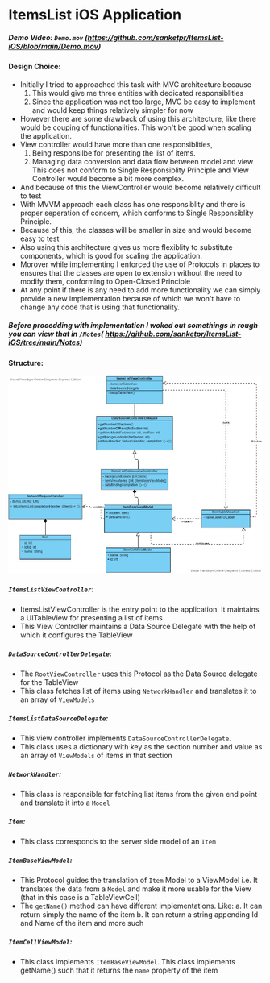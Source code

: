 # ItemsList iOS Application

##### Demo Video: `Demo.mov` (https://github.com/sanketpr/ItemsList-iOS/blob/main/Demo.mov)

#### Design Choice:

- Initially I tried to approached this task with MVC architecture because
	1. This would give me three entities with dedicated responsiblities
	2. Since the application was not too large, MVC be easy to implement and would keep things relatively simpler for now
- However there are some drawback of using this architecture, like there would be couping of functionalities. This won't be good when scaling the application.
- View controller would have more than one responsiblities,
	1. Being responsilbe for presenting the list of items.
	2. Managing data conversion and data flow between model and view
  This does not conform to Single Responsiblity Principle and View Controller would become a bit more complex.
- And because of this the ViewController would become relatively difficult to test
- With MVVM approach each class has one responsiblity and there is proper seperation of concern, which conforms to Single Responsiblity Principle.
- Because of this, the classes will be smaller in size and would become easy to test
- Also using this architecture gives us more flexiblity to substitute components, which is good for scaling the application.
- Morover while implementing I enforced the use of Protocols in places to ensures that the classes are open to extension without the need to modify them, conforming to Open-Closed Principle
- At any point if there is any need to add more functionality we can simply provide a new implementation because of which we won't have to change any code that is using that functionality.


##### Before procedding with implementation I woked out somethings in rough you can view that in `/Notes`( https://github.com/sanketpr/ItemsList-iOS/tree/main/Notes)

#### Structure:

![Class Diagram](https://raw.githubusercontent.com/sanketpr/ItemsList-iOS/main/FetchRewardsiOS.jpg)

##### `ItemsListViewController`:
- ItemsListViewController is the entry point to the application. It maintains a UITableView for presenting a list of items
- This View Controller maintains a Data Source Delegate with the help of which it configures the TableView

##### `DataSourceControllerDelegate`:
- The `RootViewController` uses this Protocol as the Data Source delegate for the TableView
- This class fetches list of items using `NetworkHandler` and translates it to an array of `ViewModels`

##### `ItemsListDataSourceDelegate`:
- This view controller implements `DataSourceControllerDelegate`.
- This class uses a dictionary with key as the section number and value as an array of `ViewModels` of items in that section

##### `NetworkHandler`:
- This class is responsible for fetching list items from the given end point and translate it into a `Model`

##### `Item`:
- This class corresponds to the server side model of an `Item`

##### `ItemBaseViewModel`:
- This Protocol guides the translation of `Item` Model to a ViewModel i.e. It translates the data from a `Model` and make it more 
usable for the View (that in this case is a TableViewCell)
- The `getName()` method can have different implementations. 
  Like:
  a. It can return simply the name of the item
  b. It can return a string appending Id and Name of the item
      and more such

##### `ItemCellViewModel`:
- This class implements `ItemBaseViewModel`. This class implements getName() such that it returns the `name` property of the item 

